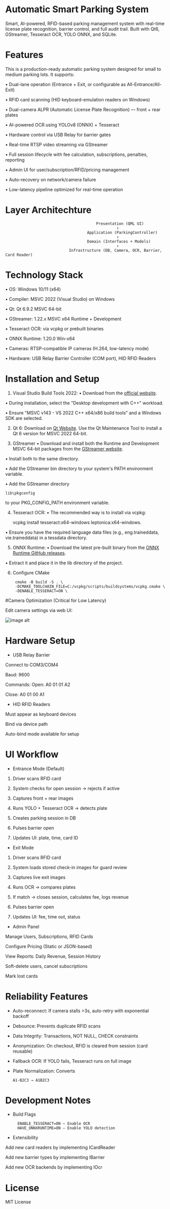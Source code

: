 
# Automatic Smart Parking System

Smart, AI-powered, RFID-based parking management system with real-time license plate recognition, barrier control, and full audit trail. Built with Qt6, GStreamer, Tesseract OCR, YOLO ONNX, and SQLite. 

# Features
This is a production-ready automatic parking system designed for small to medium parking lots. It supports:

•	Dual-lane operation (Entrance + Exit, or configurable as All-Entrance/All-Exit)

•	RFID card scanning (HID keyboard-emulation readers on Windows)

•	Dual-camera ALPR (Automatic License Plate Recognition) — front + rear plates

•	AI-powered OCR using YOLOv8 (ONNX) + Tesseract

•	Hardware control via USB Relay for barrier gates

•	Real-time RTSP video streaming via GStreamer

•	Full session lifecycle with fee calculation, subscriptions, penalties, reporting

•	Admin UI for user/subscription/RFID/pricing management

•	Auto-recovery on network/camera failure

•	Low-latency pipeline optimized for real-time operation



# Layer Architechture

                                            Presentation (QML UI)
                                                     ↑
                                        Application (ParkingController)
                                                     ↑
                                        Domain (Interfaces + Models)
                                                     ↑
                                Infrastructure (DB, Camera, OCR, Barrier, Card Reader)

#  Technology Stack
•	OS: Windows 10/11 (x64)

•	Compiler: MSVC 2022 (Visual Studio) on Windows

•	Qt: Qt 6.9.2 MSVC 64-bit

•	GStreamer: 1.22.x MSVC x64 Runtime + Development

•	Tesseract OCR: via vcpkg or prebuilt binaries

•	ONNX Runtime: 1.20.0 Win-x64

•	Cameras: RTSP-compatible IP cameras (H.264, low-latency mode)

•	Hardware: USB Relay Barrier Controller (COM port), HID RFID Readers

# Installation and Setup
1.	Visual Studio Build Tools 2022:
•	Download from the [official website](https://visualstudio.microsoft.com/free-developer-offers/).

•	During installation, select the "Desktop development with C++" workload.

•	Ensure "MSVC v143 - VS 2022 C++ x64/x86 build tools" and a Windows SDK are selected.

2. Qt 6:
Download on [Qt Website](https://www.qt.io/download-open-source).
Use the Qt Maintenance Tool to install a Qt 6 version for MSVC 2022 64-bit.

4. GStreamer
•	Download and install both the Runtime and Development MSVC 64-bit packages from the [GStreamer website](https://gstreamer.freedesktop.org/download).

•	Install both to the same directory.

•	Add the GStreamer bin directory to your system's PATH environment variable.

•	Add the GStreamer directory 

    lib\pkgconfig 
to your PKG_CONFIG_PATH environment variable.

4.	Tesseract OCR:
•	The recommended way is to install via vcpkg: 

    vcpkg install tesseract:x64-windows leptonica:x64-windows.

•	Ensure you have the required language data files (e.g., eng.traineddata, vie.traineddata) in a tessdata directory.

5.	ONNX Runtime:
•	Download the latest pre-built binary from the [ONNX Runtime GitHub releases](https://github.com/microsoft/onnxruntime/releases).

•	Extract it and place it in the lib directory of the project.

6. Configure CMake

        cmake -B build -S . \
        -DCMAKE_TOOLCHAIN_FILE=C:/vcpkg/scripts/buildsystems/vcpkg.cmake \
        -DENABLE_TESSERACT=ON \

#Camera Optimization (Critical for Low Latency)

Edit camera settings via web UI:

![image alt](https://github.com/MDuke235/autocarsopark/blob/4ddb6b8e485e3801cbe990ed9bfbb4b066f3636a/Screenshot%202025-09-11%20161716.png)

# Hardware Setup

- USB Relay Barrier
  
Connect to COM3/COM4

Baud: 9600

Commands:
Open: A0 01 01 A2

Close: A0 01 00 A1

- HID RFID Readers

Must appear as keyboard devices

Bind via device path 

Auto-bind mode available for setup


# UI Workflow
 - Entrance Mode (Default)

1.	Driver scans RFID card

2.	System checks for open session → rejects if active

3.	Captures front + rear images

4.	Runs YOLO + Tesseract OCR → detects plate

5.	Creates parking session in DB

6.	Pulses barrier open 

7.	Updates UI: plate, time, card ID

- Exit Mode
 
1.	Driver scans RFID card

2.	System loads stored check-in images for guard review

3.	Captures live exit images

4.	Runs OCR → compares plates

5.	If match → closes session, calculates fee, logs revenue

6.	Pulses barrier open 

7.	Updates UI: fee, time out, status


- Admin Panel 

Manage Users, Subscriptions, RFID Cards

Configure Pricing (Static or JSON-based)

View Reports: Daily Revenue, Session History

Soft-delete users, cancel subscriptions

Mark lost cards

# Reliability Features

- Auto-reconnect: If camera stalls >3s, auto-retry with exponential backoff

- Debounce: Prevents duplicate RFID scans 

- Data Integrity: Transactions, NOT NULL, CHECK constraints
- Anonymization: On checkout, RFID is cleared from session (card reusable)

- Fallback OCR: If YOLO fails, Tesseract runs on full image
- Plate Normalization: Converts 

      A1-B2C3 → A1B2C3

# Development Notes
- Build Flags

        ENABLE_TESSERACT=ON — Enable OCR
        HAVE_ONNXRUNTIME=ON — Enable YOLO detection
  
- Extensibility

Add new card readers by implementing ICardReader

Add new barrier types by implementing IBarrier

Add new OCR backends by implementing IOcr

# License
MIT License 


